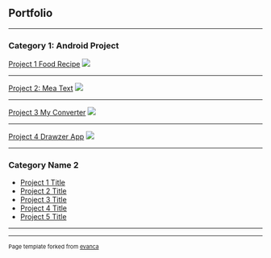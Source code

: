 ## Portfolio

---

### Category 1: Android Project


[Project 1 Food Recipe](/sample_page)
<img src="images/dummy_thumbnail.jpg?raw=true"/>

---
[Project 2: Mea Text](/pdf/sample_presentation.pdf)
<img src="images/dummy_thumbnail.jpg?raw=true"/>

---
[Project 3 My Converter](http://example.com/)
<img src="images/dummy_thumbnail.jpg?raw=true"/>

---
[Project 4 Drawzer App](http://example.com/)
<img src="images/dummy_thumbnail.jpg?raw=true"/>

---

### Category Name 2

- [Project 1 Title](http://example.com/)
- [Project 2 Title](http://example.com/)
- [Project 3 Title](http://example.com/)
- [Project 4 Title](http://example.com/)
- [Project 5 Title](http://example.com/)

---




---
<p style="font-size:11px">Page template forked from <a href="https://github.com/evanca/quick-portfolio">evanca</a></p>
<!-- Remove above link if you don't want to attibute -->
